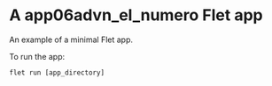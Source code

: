 # A app06advn_el_numero Flet app

An example of a minimal Flet app.

To run the app:

```
flet run [app_directory]
```